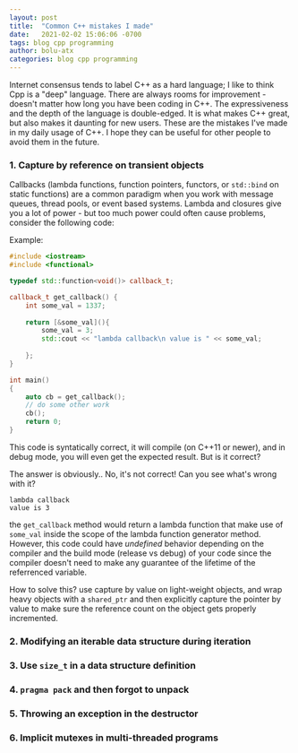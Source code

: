 ```yaml
---
layout: post
title:  "Common C++ mistakes I made"
date:   2021-02-02 15:06:06 -0700
tags: blog cpp programming
author: bolu-atx
categories: blog cpp programming
---
```


Internet consensus tends to label C++ as a hard language; I like to think Cpp is a "deep" language. There are always rooms for improvement - doesn't matter how long you have been coding in C++. The expressiveness and the depth of the language is double-edged. It is what makes C++ great, but also makes it daunting for new users. These are the mistakes I've made in my daily usage of C++. I hope they can be useful for other people to avoid them in the future.

### 1. Capture by reference on transient objects

Callbacks (lambda functions, function pointers, functors, or `std::bind` on static functions) are a common paradigm when you work with message queues, thread pools, or event based systems. Lambda and closures give you a lot of power - but too much power could often cause problems, consider the following code:

Example:

```cpp
#include <iostream>
#include <functional>

typedef std::function<void()> callback_t;

callback_t get_callback() {
    int some_val = 1337;
    
    return [&some_val](){
        some_val = 3;
        std::cout << "lambda callback\n value is " << some_val;
        
    };
}

int main()
{
    auto cb = get_callback();
    // do some other work
    cb();
    return 0;
}
```

This code is syntatically correct, it will compile (on C++11 or newer), and in debug mode, you will even get the expected result. But is it correct?

The answer is obviously.. No, it's not correct! Can you see what's wrong with it?

```
lambda callback                                                                                                                            
value is 3                                                           
```

the `get_callback` method would return a lambda function that make use of `some_val` inside the scope of the lambda function generator method. However, this code could have *undefined* behavior depending on the compiler and the build mode (release vs debug) of your code since the compiler doesn't need to make any guarantee of the lifetime of the referrenced variable.

How to solve this? use capture by value on light-weight objects, and wrap heavy objects with a `shared_ptr` and then explicitly capture the pointer by value to make sure the reference count on the object gets properly incremented.


### 2. Modifying an iterable data structure during iteration


### 3. Use `size_t` in a data structure definition


### 4. `pragma pack` and then forgot to unpack


### 5. Throwing an exception in the destructor


### 6. Implicit mutexes in multi-threaded programs